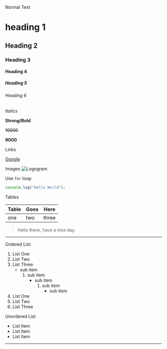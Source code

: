 Normal Text

# heading 1

## Heading 2

### Heading 3

#### Heading 4

##### Heading 5

###### Heading 6

_Italics_

**Strong/Bold**

~~10000~~

**9000**

Links

[Google](https://www.google.com "Google")

Images
![Logogram](https://media.wired.com/photos/59269e9ccefba457b079a9bc/master/w_1600,c_limit/Arrival8-1.jpg "Logogram")

Use `for` loop

```javascript
console.log("Hello World");
```

Tables

| Table | Goes | Here  |
| ----- | ---- | ----- |
| one   | two  | three |

> Hello there, have a nice day.

---

Ordered List

1. List One
2. List Two
3. List Three
   - sub item
     1. sub item
        - sub item
          1. sub item
             - sub item
4. List One
5. List Two
6. List Three

Unordered List

- List Item
- List Item
- List Item

---
